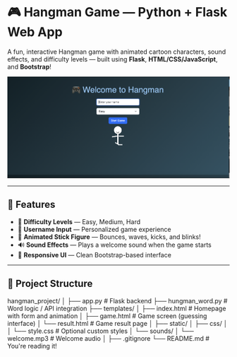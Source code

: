 # 🎮 Hangman Game — Python + Flask Web App

A fun, interactive Hangman game with animated cartoon characters, sound effects, and difficulty levels — built using **Flask**, **HTML/CSS/JavaScript**, and **Bootstrap**!

![Hangman UI](./static/images/screenshot.png)

---

## 🚀 Features

- 🧠 **Difficulty Levels** — Easy, Medium, Hard
- 👦 **Username Input** — Personalized game experience
- 💃 **Animated Stick Figure** — Bounces, waves, kicks, and blinks!
- 🔊 **Sound Effects** — Plays a welcome sound when the game starts
- 🧩 **Responsive UI** — Clean Bootstrap-based interface

---

## 📁 Project Structure


hangman_project/
│
├── app.py                    # Flask backend
├── hungman_word.py          # Word logic / API integration
├── templates/
│   ├── index.html           # Homepage with form and animation
│   ├── game.html            # Game screen (guessing interface)
│   └── result.html          # Game result page
│
├── static/
│   ├── css/
│   │   └── style.css        # Optional custom styles
│   └── sounds/
│       └── welcome.mp3      # Welcome audio
│
├── .gitignore
└── README.md                # You're reading it!
